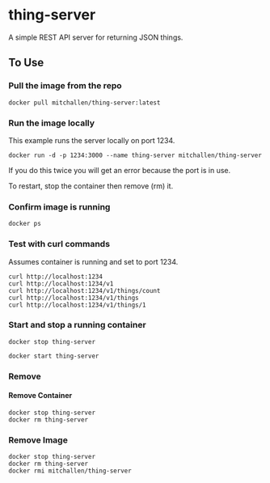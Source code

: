 # thing-server

A simple REST API server for returning JSON things.

## To Use

### Pull the image from the repo

    docker pull mitchallen/thing-server:latest

### Run the image locally

This example runs the server locally on port 1234.

    docker run -d -p 1234:3000 --name thing-server mitchallen/thing-server

If you do this twice you will get an error because the port is in use. 

To restart, stop the container then remove (rm) it.

### Confirm image is running

    docker ps

### Test with curl commands

Assumes container is running and set to port 1234.

    curl http://localhost:1234
    curl http://localhost:1234/v1 
    curl http://localhost:1234/v1/things/count
    curl http://localhost:1234/v1/things
    curl http://localhost:1234/v1/things/1

### Start and stop a running container

    docker stop thing-server

    docker start thing-server

### Remove

#### Remove Container

    docker stop thing-server
    docker rm thing-server

### Remove Image

    docker stop thing-server
    docker rm thing-server
    docker rmi mitchallen/thing-server
